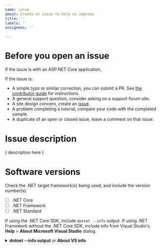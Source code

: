 ```yaml
---
name: issue
about: Create an issue to help us improve
title: ''
labels: ''
assignees: ''

---
```


# Before you open an issue

If the issue is with an ASP.NET Core application, 

If the issue is:

- A simple typo or similar correction, you can submit a PR. See [the contributor guide](https://github.com/datatunning/ConstructionLine/blob/master/CONTRIBUTING.md) for instructions.
- A general support question, consider asking on a support forum site.
- A site design concern, create an [issue](https://github.com/datatunning/ConstructionLine/issues).
- A problem completing a tutorial, compare your code with the completed sample.
- A duplicate of an open or closed issue, leave a comment on that issue.

# Issue description

{ description here }

# Software versions

Check the .NET target framework(s) being used, and include the version number(s).

- [ ] .NET Core
- [ ] .NET Framework
- [ ] .NET Standard

If using the .NET Core SDK, include `dotnet --info` output. If using .NET Framework without the .NET Core SDK, include info from Visual Studio's **Help** > **About Microsoft Visual Studio** dialog.

<details>
<summary><strong>dotnet --info output</strong> or <strong>About VS info</strong></summary>

```console
<replace>
```
</details>
